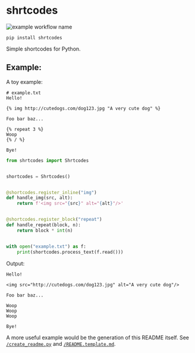 # shrtcodes

![example workflow name](https://github.com/Peter554/shrtcodes/workflows/CI/badge.svg)

`pip install shrtcodes`

Simple shortcodes for Python.

## Example:

A toy example:

```
# example.txt
Hello!

{% img http://cutedogs.com/dog123.jpg "A very cute dog" %}

Foo bar baz...

{% repeat 3 %}
Woop
{% / %}

Bye!
```

```py
from shrtcodes import Shrtcodes


shortcodes = Shrtcodes()


@shortcodes.register_inline("img")
def handle_img(src, alt):
    return f'<img src="{src}" alt="{alt}"/>'


@shortcodes.register_block("repeat")
def handle_repeat(block, n):
    return block * int(n)


with open("example.txt") as f:
    print(shortcodes.process_text(f.read()))
```

Output:

```
Hello!

<img src="http://cutedogs.com/dog123.jpg" alt="A very cute dog"/>

Foo bar baz...

Woop
Woop
Woop

Bye!
```

A more useful example would be the generation of this README itself.
See [`/create_readme.py`](/create_readme.py) and [`/README.template.md`](/README.template.md).

